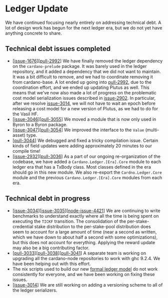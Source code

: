 # Ledger Update

We have continued focusing nearly entirely on addressing technical debt.
A lot of design work has begun for the next ledger era,
but we do not yet have anything concrete to share.

## Technical debt issues completed

* [[issue-1676]][[pull-2992]] We have finally removed the ledger dependency on the
  `cardano-prelude` package. It was barely used in the ledger repository, and it added a dependency
  that we did not want to maintain. It was a bit difficult to remove, and we had
  to coordinate removing it from cardano-base.
  A lot ended up going into [pull-2992][pull-2992], due to the coordination effort, and we ended
  up updating Plutus as well.
  This means that we've now also made a lot of progress on the problematic cost model serialization
  issues described in [issue-2902].
  In particular, after we resolve [issue-3014], we will not have to wait an epoch before
  releasing a cost model for a new version of Plutus, as we had to do for the Vasil HF. 
* [[issue-3046]][[pull-3055]] We moved a module that is now only used in Byron to a Byron package.
* [[issue-3047]][[pull-3054]] We improved the interface to the `Value` (multi-asset) type.
* [[pull-3044]] We debugged and fixed a tricky compilation issue. Certain kinds of field updates
  were adding approximately 20 minutes to our compile time!
* [[issue-2932]][[pull-3036]] As a part of our ongoing re-organization of the codebase, we
  have added a `Cardano.Ledger.[Era].Core` module to each ledger era that has a TxBody class.
  Most classes defined in the era should go in this new module.
  We also re-export the `Cardno.Ledger.Core` module and the previous `Cardano.Ledger.[Era].Core`
  modules from each era.
  
## Technical debt in progress

* [[issue-3034]][[issue-3035]][[node-issue-4421]] We are continuing to write benchmarks to understand exactly where
  all the time is being spent on executing the `TICKF` transition.
  The consolidation of the per-stake-credential stake distribution to the per-stake-pool
  distribution does seem to account for a large amount of time (near a second as written, which we
  have down to about half a second with some optimizations),
  but this does not account for everything.
  Applying the reward update may also be a big contributing factor.
* [[pull-3033]][[pull-3038]][[pull-3041]] A separate team is working on upgrading all the
  cardano-node repositories to work with ghc 9.2.4. We have been helping out with this effort.
* The nix scripts used to build our new
  [formal ledger model](https://github.com/input-output-hk/formal-ledger-specifications)
  do not work consistently for everyone, and we have been working on fixing these issues.
* [[issue-3014]] We are still working on adding a versioning scheme to all of the ledger
  serializers.

[issue-1676]: https://github.com/input-output-hk/cardano-ledger/issues/1676
[issue-2902]: https://github.com/input-output-hk/cardano-ledger/issues/2902
[issue-2932]: https://github.com/input-output-hk/cardano-ledger/issues/2932
[issue-3014]: https://github.com/input-output-hk/cardano-ledger/issues/3014
[issue-3034]: https://github.com/input-output-hk/cardano-ledger/issues/3034
[issue-3035]: https://github.com/input-output-hk/cardano-ledger/issues/3035
[issue-3046]: https://github.com/input-output-hk/cardano-ledger/issues/3046
[issue-3047]: https://github.com/input-output-hk/cardano-ledger/issues/3047

[node-issue-4421]: https://github.com/input-output-hk/cardano-node/issues/4421

[pull-2992]: https://github.com/input-output-hk/cardano-ledger/pull/2992
[pull-3033]: https://github.com/input-output-hk/cardano-ledger/pull/3033
[pull-3038]: https://github.com/input-output-hk/cardano-ledger/pull/3038
[pull-3036]: https://github.com/input-output-hk/cardano-ledger/pull/3036
[pull-3041]: https://github.com/input-output-hk/cardano-ledger/pull/3041
[pull-3044]: https://github.com/input-output-hk/cardano-ledger/pull/3044
[pull-3054]: https://github.com/input-output-hk/cardano-ledger/pull/3054
[pull-3055]: https://github.com/input-output-hk/cardano-ledger/pull/3055
